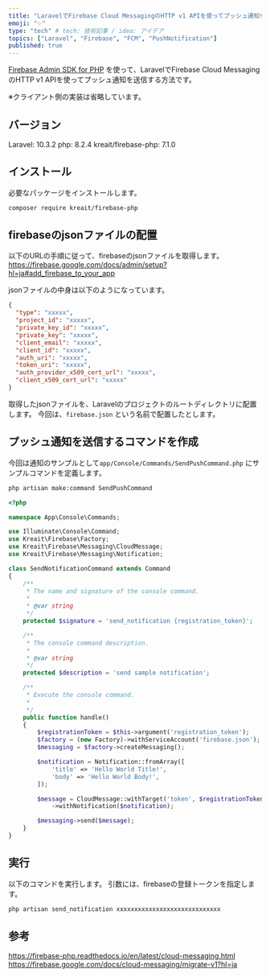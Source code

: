 ```yaml
---
title: "LaravelでFirebase Cloud MessagingのHTTP v1 APIを使ってプッシュ通知を送信する"
emoji: "✨"
type: "tech" # tech: 技術記事 / idea: アイデア
topics: ["Laravel", "Firebase", "FCM", "PushNotification"]
published: true
---
```


[Firebase Admin SDK for PHP](https://firebase-php.readthedocs.io/en/stable/) を使って、LaravelでFirebase Cloud MessagingのHTTP v1 APIを使ってプッシュ通知を送信する方法です。

※クライアント側の実装は省略しています。

## バージョン

Laravel: 10.3.2
php: 8.2.4
kreait/firebase-php: 7.1.0

## インストール

必要なパッケージをインストールします。

```bash
composer require kreait/firebase-php
```

## firebaseのjsonファイルの配置

以下のURLの手順に従って、firebaseのjsonファイルを取得します。
https://firebase.google.com/docs/admin/setup?hl=ja#add_firebase_to_your_app

jsonファイルの中身は以下のようになっています。

```json
{
  "type": "xxxxx",
  "project_id": "xxxxx",
  "private_key_id": "xxxxx",
  "private_key": "xxxxx",
  "client_email": "xxxxx",
  "client_id": "xxxxx",
  "auth_uri": "xxxxx",
  "token_uri": "xxxxx",
  "auth_provider_x509_cert_url": "xxxxx",
  "client_x509_cert_url": "xxxxx"
}

```

取得したjsonファイルを、Laravelのプロジェクトのルートディレクトリに配置します。
今回は、`firebase.json` という名前で配置したとします。

## プッシュ通知を送信するコマンドを作成

今回は通知のサンプルとして`app/Console/Commands/SendPushCommand.php` にサンプルコマンドを定義します。

```bash
php artisan make:command SendPushCommand
```

```php
<?php

namespace App\Console\Commands;

use Illuminate\Console\Command;
use Kreait\Firebase\Factory;
use Kreait\Firebase\Messaging\CloudMessage;
use Kreait\Firebase\Messaging\Notification;

class SendNotificationCommand extends Command
{
    /**
     * The name and signature of the console command.
     *
     * @var string
     */
    protected $signature = 'send_notification {registration_token}';

    /**
     * The console command description.
     *
     * @var string
     */
    protected $description = 'send sample notification';

    /**
     * Execute the console command.
     *
     */
    public function handle()
    {
        $registrationToken = $this->argument('registration_token');
        $factory = (new Factory)->withServiceAccount('firebase.json');
        $messaging = $factory->createMessaging();

        $notification = Notification::fromArray([
            'title' => 'Hello World Title!',
            'body' => 'Hello World Body!',
        ]);

        $message = CloudMessage::withTarget('token', $registrationToken)
            ->withNotification($notification);

        $messaging->send($message);
    }
}
```

## 実行

以下のコマンドを実行します。
引数には、firebaseの登録トークンを指定します。

```bash
php artisan send_notification xxxxxxxxxxxxxxxxxxxxxxxxxxxxx
```

## 参考
https://firebase-php.readthedocs.io/en/latest/cloud-messaging.html
https://firebase.google.com/docs/cloud-messaging/migrate-v1?hl=ja